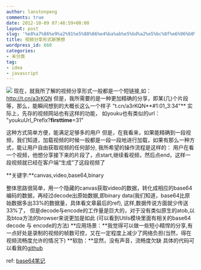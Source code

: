 ```yaml
---
author: lanstonpeng
comments: true
date: 2012-10-09 07:48:59+00:00
layout: post
slug: '%e8%a7%86%e9%a2%91%e5%88%86%e4%ba%ab%e5%bd%a2%e5%bc%8f%e6%96%b0%e7%8c%9c%e6%83%b3'
title: 视频分享形式新猜想
wordpress_id: 660
categories:
- 未分类
tag:
- idea
- javascript
---
```


![](http://i.minus.com/inaR2ZgtDejDK.png)
现在，就我所了解的视频分享形式一般都是一个短链接,如：http://t.cn/a3rKQN
但是，我所需要的是一种更加精确的分享，即某(几)个片段等，那么，能瞬间想到的大概长这么一个样子
"t.cn/a3rKQN**#1:01_3:34"**
实际上，先存的视频网站也有这样的功能，
如youku也有类似的url：
"youkuUrl_Prefix?**firsttime**=31"

这种方式简单方便，能满足足够多的用户
但是，在我看来，如果能精确到一段视频，我们知道，加载视频的时候一般都是一段一段地进行加载，如果有那么一种方式，能让用户自由获取视频的任何部分,
我所希望的操作流程是这样的：
用户在看一个视频，他想分享接下来的片段了，点start,继续看视频，然后点end，这样一段视频就已经在客户端“生成”了这段视频了

**关键字:**canvas,video,base64,binary

整体思路很简单，用一个隐藏的canvas获取video的数据，转化成相应的base64编码的数据，再经过decode出原始数据,即binary data(我们知道，base64比原始数据多出33%的数据量，具体看文章最后的ref),
这样,数据传说方面就少传送33%了，
但是decode与encode的工作量是巨大的，对于没有类似原生的atob,以及btoa方法的browser来说更加是如此
(可以看到Utils模块里面有相关的base64 decode 与 encode的方法)<!-- more -->
**应用场景：**我觉得可以做一些短小精悍的分享,有一点好处是录制的视频的帧数可控，又在一定程度上减少了网络负担(当然，得在视频流畅度允许的情况下)
**软肋：**显然，没有声音，流畅度欠缺
具体的代码可以看我的[github](https://github.com/lanstonpeng/SharingVideoHypothesis)

ref:
[base64笔记](http://www.ruanyifeng.com/blog/2008/06/base64.html)
